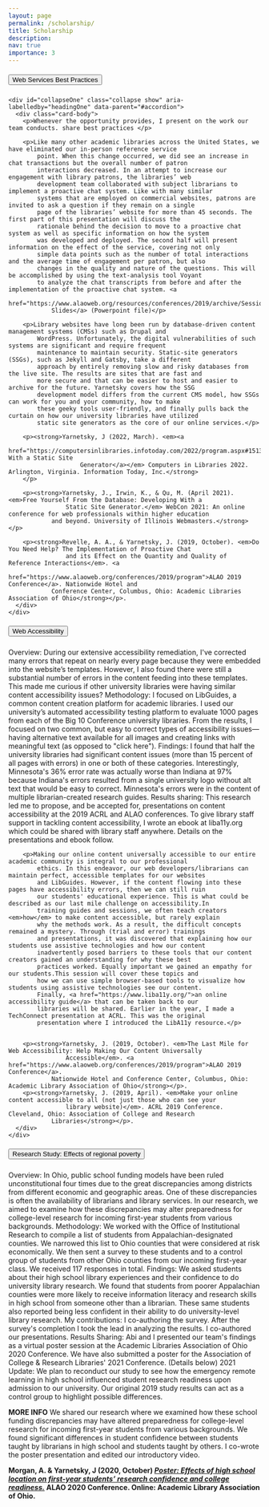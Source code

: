 ```yaml
---
layout: page
permalink: /scholarship/
title: Scholarship
description: 
nav: true
importance: 3
---
```

<div id="accordion">
  <div class="card">
    <div class="card-header" id="headingOne">
      <h5 class="mb-0">
        <button class="btn btn-link" data-toggle="collapse" data-target="#collapseOne" aria-expanded="true" aria-controls="collapseOne">
          Web Services Best Practices
        </button>
      </h5>
    </div>

    <div id="collapseOne" class="collapse show" aria-labelledby="headingOne" data-parent="#accordion">
      <div class="card-body">
        <p>Whenever the opportunity provides, I present on the work our team conducts. share best practices </p>
        
        <p>Like many other academic libraries across the United States, we have eliminated our in-person reference service
            point. When this change occurred, we did see an increase in chat transactions but the overall number of patron
            interactions decreased. In an attempt to increase our engagement with library patrons, the libraries’ web
            development team collaborated with subject librarians to implement a proactive chat system. Like with many similar
            systems that are employed on commercial websites, patrons are invited to ask a question if they remain on a single
            page of the libraries’ website for more than 45 seconds. The first part of this presentation will discuss the
            rationale behind the decision to move to a proactive chat system as well as specific information on how the system
            was developed and deployed. The second half will present information on the effect of the service, covering not only
            simple data points such as the number of total interactions and the average time of engagement per patron, but also
            changes in the quality and nature of the questions. This will be accomplished by using the text-analysis tool Voyant
            to analyze the chat transcripts from before and after the implementation of the proactive chat system. <a
                href="https://www.alaoweb.org/resources/conferences/2019/archive/Session%202/Proactive%20Chat.pptx">Presentation
                Slides</a> (Powerpoint file)</p>
        
        <p>Library websites have long been run by database-driven content management systems (CMSs) such as Drupal and
            WordPress. Unfortunately, the digital vulnerabilities of such systems are significant and require frequent
            maintenance to maintain security. Static-site generators (SSGs), such as Jekyll and Gatsby, take a different
            approach by entirely removing slow and risky databases from the live site. The results are sites that are fast and
            more secure and that can be easier to host and easier to archive for the future. Yarnetsky covers how the SSG
            development model differs from the current CMS model, how SSGs can work for you and your community, how to make
            these geeky tools user-friendly, and finally pulls back the curtain on how our university libraries have utilized
            static site generators as the core of our online services.</p>
        
        <p><strong>Yarnetsky, J (2022, March). <em><a
                        href="https://computersinlibraries.infotoday.com/2022/program.aspx#15132">Developing With a Static Site
                        Generator</a></em> Computers in Libraries 2022. Arlington, Virginia. Information Today, Inc.</strong>
        </p>
        
        <p><strong>Yarnetsky, J., Irwin, K., & Qu, M. (April 2021). <em>Free Yourself From the Database: Developing With a
                    Static Site Generator.</em> WebCon 2021: An online conference for web professionals within higher education
                and beyond. University of Illinois Webmasters.</strong></p>
        
        <p><strong>Revelle, A. A., & Yarnetsky, J. (2019, October). <em>Do You Need Help? The Implementation of Proactive Chat
                    and its Effect on the Quantity and Quality of Reference Interactions</em>. <a
                    href="https://www.alaoweb.org/conferences/2019/program">ALAO 2019 Conference</a>. Nationwide Hotel and
                Conference Center, Columbus, Ohio: Academic Libraries Association of Ohio</strong></p>.
      </div>
    </div>
  </div>
  <div class="card">
    <div class="card-header" id="headingTwo">
      <h5 class="mb-0">
        <button class="btn btn-link collapsed" data-toggle="collapse" data-target="#collapseTwo" aria-expanded="false" aria-controls="collapseTwo">
          Web Accessibility
        </button>
      </h5>
    </div>
    <div id="collapseTwo" class="collapse" aria-labelledby="headingTwo" data-parent="#accordion">
      <div class="card-body">
        <p>Overview: During our extensive accessibility remediation, I've corrected many errors that repeat on nearly every page
            because they were embedded into the website’s templates. However, I also found there were still a substantial number
            of errors in the content feeding into these templates. This made me curious if other university libraries were
            having similar content accessibility issues?
            Methodology: I focused on LibGuides, a common content creation platform for academic libraries. I used our
            university’s automated accessibility testing platform to evaluate 1000 pages from each of the Big 10 Conference
            university libraries. From the results, I focused on two common, but easy to correct types of accessibility issues—
            having alternative text available for all images and creating links with meaningful text (as opposed to "click
            here").
            Findings: I found that half the university libraries had significant content issues (more than 15 percent of all
            pages with errors) in one or both of these categories. Interestingly, Minnesota's 36% error rate was actually worse
            than Indiana at 97% because Indiana's errors resulted from a single university logo without alt text that would be
            easy to correct. Minnesota's errors were in the content of multiple librarian-created research guides.
            Results sharing: This research led me to propose, and be accepted for, presentations on content accessibility at the
            2019 ACRL and ALAO conferences. To give library staff support in tackling content accessibility, I wrote an ebook at
            liba11y.org which could be shared with library staff anywhere. Details on the presentations and ebook follow.
        
        
        
        <p>Making our online content universally accessible to our entire academic community is integral to our professional
            ethics. In this endeavor, our web developers/librarians can maintain perfect, accessible templates for our websites
            and LibGuides. However, if the content flowing into these pages have accessibility errors, then we can still ruin
            our students' educational experience. This is what could be described as our last mile challenge on accessibility.In
            training guides and sessions, we often teach creators <em>how</em> to make content accessible, but rarely explain
            why the methods work. As a result, the difficult concepts remained a mystery. Through (trial and error) trainings
            and presentations, it was discovered that explaining how our students use assistive technologies and how our content
            inadvertently posed barriers to these tools that our content creators gained an understanding for why these best
            practices worked. Equally important we gained an empathy for our students.This session will cover these topics and
            how we can use simple browser-based tools to visualize how students using assistive technologies see our content.
            Finally, <a href="https://www.liba11y.org/">an online accessibility guide</a> that can be taken back to our
            libraries will be shared. Earlier in the year, I made a TechConnect presentation at ACRL. This was the original
            presentation where I introduced the LibA11y resource.</p>
        
        
        <p><strong>Yarnetsky, J. (2019, October). <em>The Last Mile for Web Accessibility: Help Making Our Content Universally
                    Accessible</em>. <a href="https://www.alaoweb.org/conferences/2019/program">ALAO 2019 Conference</a>.
                Nationwide Hotel and Conference Center, Columbus, Ohio: Academic Library Association of Ohio</strong></p>.
        <p><strong>Yarnetsky, J. (2019, April). <em>Make your online content accessible to all (not just those who can see your
                    library website)</em>. ACRL 2019 Conference. Cleveland, Ohio: Association of College and Research
                Libraries</strong></p>.
      </div>
    </div>
  </div>
  <div class="card">
    <div class="card-header" id="headingThree">
      <h5 class="mb-0">
        <button class="btn btn-link collapsed" data-toggle="collapse" data-target="#collapseThree" aria-expanded="false" aria-controls="collapseThree">
          Research Study: Effects of regional poverty
        </button>
      </h5>
    </div>
    <div id="collapseThree" class="collapse" aria-labelledby="headingThree" data-parent="#accordion">
      <div class="card-body">
        Overview: In Ohio, public school funding models have been ruled unconstitutional four times due to the great discrepancies among districts from different economic and geographic areas. One of these discrepancies is often the availability of librarians and library services. In our research, we aimed to examine how these discrepancies may alter preparedness for college-level research for incoming first-year students from various backgrounds. 
Methodology: We worked with the Office of Institutional Research to compile a list of students from Appalachian-designated counties. We narrowed this list to Ohio counties that were considered at risk economically. We then sent a survey to these students and to a control group of students from other Ohio counties from our incoming first-year class. We received 117 responses in total. 
Findings: We asked students about their high school library experiences and their confidence to do university library research. We found that students from poorer Appalachian counties were more likely to receive information literacy and research skills in high school from someone other than a librarian. These same students also reported being less confident in their ability to do university-level library research.
My contributions: I co-authoring the survey. After the survey's completion I took the lead in analyzing the results. I co-authored our presentations.
Results Sharing: Abi and I presented our team's findings as a virtual poster session at the Academic Libraries Association of Ohio 2020 Conference. We have also submitted a poster for the Association of College & Research Libraries' 2021 Conference. (Details below)
2021 Update: We plan to reconduct our study to see how the emergency remote learning in high school influenced student research readiness upon admission to our university. Our original 2019 study results can act as a control group to highlight possible differences.
    <p><strong>MORE INFO</strong> We shared our research where we examined how these school funding discrepancies may have altered preparedness for college-level research for incoming first-year students from various backgrounds. We found significant differences in student confidence between students taught by librarians in high school and students taught by others. I co-wrote the poster presentation and edited our introductory video.</p>

<p><strong>Morgan, A. & Yarnetsky, J (2020, October) <em><a href="https://2020.alaoweb.org/posters/hs-location">Poster: Effects of high school location on first-year students’ research confidence and college readiness.</a></em> ALAO 2020 Conference. Online: Academic Library Association of Ohio.</strong></p>
      </div>
    </div>
  </div>
</div>